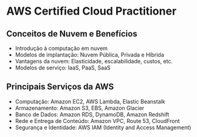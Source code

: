 # AWS Certified Cloud Practitioner

## Conceitos de Nuvem e Benefícios
- Introdução à computação em nuvem
- Modelos de implantação: Nuvem Pública, Privada e Híbrida
- Vantagens da nuvem: Elasticidade, escalabilidade, custos, etc.
- Modelos de serviço: IaaS, PaaS, SaaS

## Principais Serviços da AWS
- Computação: Amazon EC2, AWS Lambda, Elastic Beanstalk
- Armazenamento: Amazon S3, EBS, Amazon Glacier
- Banco de Dados: Amazon RDS, DynamoDB, Amazon Redshift
- Rede e Entrega de Conteúdo: Amazon VPC, Route 53, CloudFront
- Segurança e Identidade: AWS IAM (Identity and Access Management)


